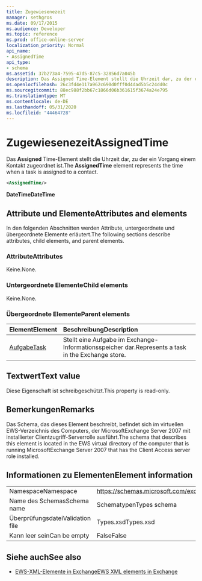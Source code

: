 ```yaml
---
title: Zugewiesenezeit
manager: sethgros
ms.date: 09/17/2015
ms.audience: Developer
ms.topic: reference
ms.prod: office-online-server
localization_priority: Normal
api_name:
- AssignedTime
api_type:
- schema
ms.assetid: 37b273a4-7595-47d5-87c5-32856d7a045b
description: Das Assigned Time-Element stellt die Uhrzeit dar, zu der ein Vorgang einem Kontakt zugeordnet ist.
ms.openlocfilehash: 26c3fd4e117a962c690d0fff0d4dad5b5c24dd0c
ms.sourcegitcommit: 88ec988f2bb67c1866d06b361615f3674a24e795
ms.translationtype: MT
ms.contentlocale: de-DE
ms.lasthandoff: 05/31/2020
ms.locfileid: "44464728"
---
```

# <a name="assignedtime"></a><span data-ttu-id="35bfd-103">Zugewiesenezeit</span><span class="sxs-lookup"><span data-stu-id="35bfd-103">AssignedTime</span></span>

<span data-ttu-id="35bfd-104">Das **Assigned** Time-Element stellt die Uhrzeit dar, zu der ein Vorgang einem Kontakt zugeordnet ist.</span><span class="sxs-lookup"><span data-stu-id="35bfd-104">The **AssignedTime** element represents the time when a task is assigned to a contact.</span></span> 
  
```xml
<AssignedTime/>
```

 <span data-ttu-id="35bfd-105">**DateTime**</span><span class="sxs-lookup"><span data-stu-id="35bfd-105">**DateTime**</span></span>
## <a name="attributes-and-elements"></a><span data-ttu-id="35bfd-106">Attribute und Elemente</span><span class="sxs-lookup"><span data-stu-id="35bfd-106">Attributes and elements</span></span>

<span data-ttu-id="35bfd-107">In den folgenden Abschnitten werden Attribute, untergeordnete und übergeordnete Elemente erläutert.</span><span class="sxs-lookup"><span data-stu-id="35bfd-107">The following sections describe attributes, child elements, and parent elements.</span></span>
  
### <a name="attributes"></a><span data-ttu-id="35bfd-108">Attribute</span><span class="sxs-lookup"><span data-stu-id="35bfd-108">Attributes</span></span>

<span data-ttu-id="35bfd-109">Keine.</span><span class="sxs-lookup"><span data-stu-id="35bfd-109">None.</span></span>
  
### <a name="child-elements"></a><span data-ttu-id="35bfd-110">Untergeordnete Elemente</span><span class="sxs-lookup"><span data-stu-id="35bfd-110">Child elements</span></span>

<span data-ttu-id="35bfd-111">Keine.</span><span class="sxs-lookup"><span data-stu-id="35bfd-111">None.</span></span>
  
### <a name="parent-elements"></a><span data-ttu-id="35bfd-112">Übergeordnete Elemente</span><span class="sxs-lookup"><span data-stu-id="35bfd-112">Parent elements</span></span>

|<span data-ttu-id="35bfd-113">**Element**</span><span class="sxs-lookup"><span data-stu-id="35bfd-113">**Element**</span></span>|<span data-ttu-id="35bfd-114">**Beschreibung**</span><span class="sxs-lookup"><span data-stu-id="35bfd-114">**Description**</span></span>|
|:-----|:-----|
|[<span data-ttu-id="35bfd-115">Aufgabe</span><span class="sxs-lookup"><span data-stu-id="35bfd-115">Task</span></span>](task.md) <br/> |<span data-ttu-id="35bfd-116">Stellt eine Aufgabe im Exchange-Informationsspeicher dar.</span><span class="sxs-lookup"><span data-stu-id="35bfd-116">Represents a task in the Exchange store.</span></span>  <br/> |
   
## <a name="text-value"></a><span data-ttu-id="35bfd-117">Textwert</span><span class="sxs-lookup"><span data-stu-id="35bfd-117">Text value</span></span>

<span data-ttu-id="35bfd-118">Diese Eigenschaft ist schreibgeschützt.</span><span class="sxs-lookup"><span data-stu-id="35bfd-118">This property is read-only.</span></span>
  
## <a name="remarks"></a><span data-ttu-id="35bfd-119">Bemerkungen</span><span class="sxs-lookup"><span data-stu-id="35bfd-119">Remarks</span></span>

<span data-ttu-id="35bfd-120">Das Schema, das dieses Element beschreibt, befindet sich im virtuellen EWS-Verzeichnis des Computers, der MicrosoftExchange Server 2007 mit installierter Clientzugriff-Serverrolle ausführt.</span><span class="sxs-lookup"><span data-stu-id="35bfd-120">The schema that describes this element is located in the EWS virtual directory of the computer that is running MicrosoftExchange Server 2007 that has the Client Access server role installed.</span></span>
  
## <a name="element-information"></a><span data-ttu-id="35bfd-121">Informationen zu Elementen</span><span class="sxs-lookup"><span data-stu-id="35bfd-121">Element information</span></span>

|||
|:-----|:-----|
|<span data-ttu-id="35bfd-122">Namespace</span><span class="sxs-lookup"><span data-stu-id="35bfd-122">Namespace</span></span>  <br/> |https://schemas.microsoft.com/exchange/services/2006/types  <br/> |
|<span data-ttu-id="35bfd-123">Name des Schemas</span><span class="sxs-lookup"><span data-stu-id="35bfd-123">Schema name</span></span>  <br/> |<span data-ttu-id="35bfd-124">Schematypen</span><span class="sxs-lookup"><span data-stu-id="35bfd-124">Types schema</span></span>  <br/> |
|<span data-ttu-id="35bfd-125">Überprüfungsdatei</span><span class="sxs-lookup"><span data-stu-id="35bfd-125">Validation file</span></span>  <br/> |<span data-ttu-id="35bfd-126">Types.xsd</span><span class="sxs-lookup"><span data-stu-id="35bfd-126">Types.xsd</span></span>  <br/> |
|<span data-ttu-id="35bfd-127">Kann leer sein</span><span class="sxs-lookup"><span data-stu-id="35bfd-127">Can be empty</span></span>  <br/> |<span data-ttu-id="35bfd-128">False</span><span class="sxs-lookup"><span data-stu-id="35bfd-128">False</span></span>  <br/> |
   
## <a name="see-also"></a><span data-ttu-id="35bfd-129">Siehe auch</span><span class="sxs-lookup"><span data-stu-id="35bfd-129">See also</span></span>

- [<span data-ttu-id="35bfd-130">EWS-XML-Elemente in Exchange</span><span class="sxs-lookup"><span data-stu-id="35bfd-130">EWS XML elements in Exchange</span></span>](ews-xml-elements-in-exchange.md)

